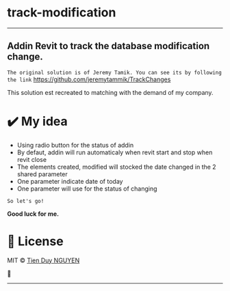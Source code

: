 # **track-modification**
---

## Addin Revit to track the database modification change. 
`The original solution is of Jeremy Tamik. You can see its by following the link` 
https://github.com/jeremytammik/TrackChanges

This solution est recreated to matching with the demand of my company.

<a name="My idea"></a>

# :heavy_check_mark: My idea

  - Using radio button for the status of addin
  - By defaut, addin will run automaticaly when revit start and stop when revit close
  - The elements created, modified will stocked the date changed in the 2 shared parameter
  - One parameter indicate date of today
  - One parameter will use for the status of changing

<a name="installation"></a>




```So let's go!``` 

**Good luck for me.**




<a name="license"></a>

# :scroll: License

MIT © [Tien Duy NGUYEN](https://https://github.com/TienDuyNGUYEN)

:baby_chick:

---
